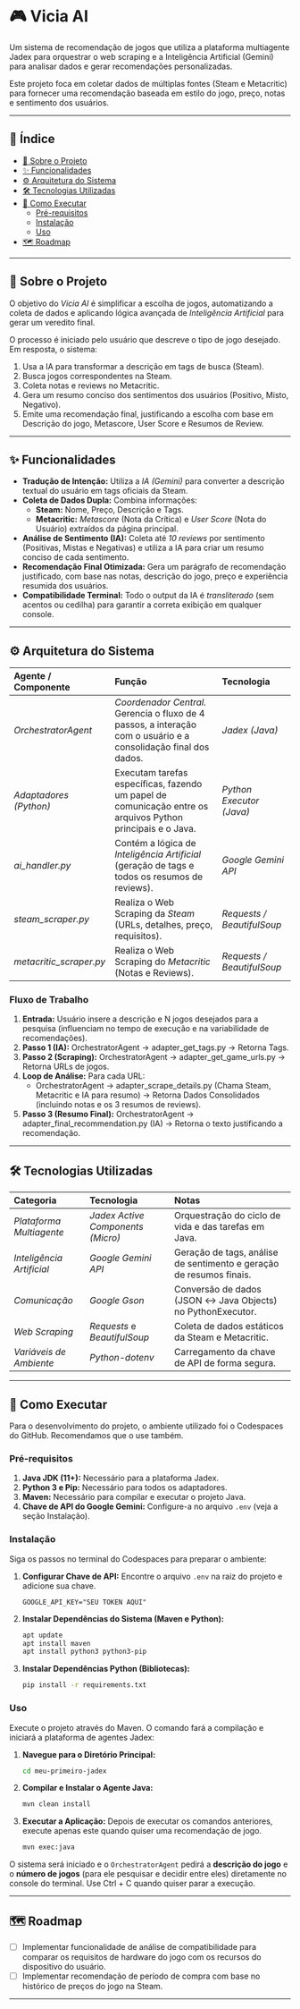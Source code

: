 # 🎮 Vicia AI

Um sistema de recomendação de jogos que utiliza a plataforma multiagente Jadex para orquestrar o web scraping e a Inteligência Artificial (Gemini) para analisar dados e gerar recomendações personalizadas.

Este projeto foca em coletar dados de múltiplas fontes (Steam e Metacritic) para fornecer uma recomendação baseada em estilo do jogo, preço, notas e sentimento dos usuários.

-----

## 📝 Índice

- [📖 Sobre o Projeto](#-sobre-o-projeto)
 - [✨ Funcionalidades](#-funcionalidades)
 - [⚙️ Arquitetura do Sistema](#%EF%B8%8F-arquitetura-do-sistema)
 - [🛠️ Tecnologias Utilizadas](#%EF%B8%8F-tecnologias-utilizadas)
 - [🚀 Como Executar](#-como-executar)
     - [Pré-requisitos](#pr-requisitos)
     - [Instalação](#instalao)
     - [Uso](#uso)
 - [🗺️ Roadmap](#-roadmap)

-----

## 📖 Sobre o Projeto

O objetivo do *Vicia AI* é simplificar a escolha de jogos, automatizando a coleta de dados e aplicando lógica avançada de *Inteligência Artificial* para gerar um veredito final.

O processo é iniciado pelo usuário que descreve o tipo de jogo desejado. Em resposta, o sistema:

1.  Usa a IA para transformar a descrição em tags de busca (Steam).
2.  Busca jogos correspondentes na Steam.
3.  Coleta notas e reviews no Metacritic.
4.  Gera um resumo conciso dos sentimentos dos usuários (Positivo, Misto, Negativo).
5.  Emite uma recomendação final, justificando a escolha com base em Descrição do jogo, Metascore, User Score e Resumos de Review.

-----

## ✨ Funcionalidades

  - **Tradução de Intenção:** Utiliza a *IA (Gemini)* para converter a descrição textual do usuário em tags oficiais da Steam.
  - **Coleta de Dados Dupla:** Combina informações:
      - **Steam:** Nome, Preço, Descrição e Tags.
      - **Metacritic:** *Metascore* (Nota da Crítica) e *User Score* (Nota do Usuário) extraídos da página principal.
  - **Análise de Sentimento (IA):** Coleta até *10 reviews* por sentimento (Positivas, Mistas e Negativas) e utiliza a IA para criar um resumo conciso de cada sentimento.
  - **Recomendação Final Otimizada:** Gera um parágrafo de recomendação justificado, com base nas notas, descrição do jogo, preço e experiência resumida dos usuários.
  - **Compatibilidade Terminal:** Todo o output da IA é *transliterado* (sem acentos ou cedilha) para garantir a correta exibição em qualquer console.

-----

## ⚙️ Arquitetura do Sistema

| Agente / Componente | Função | Tecnologia |
| :--- | :--- | :--- |
| *OrchestratorAgent* | *Coordenador Central.* Gerencia o fluxo de 4 passos, a interação com o usuário e a consolidação final dos dados. | *Jadex (Java)* |
| *Adaptadores (Python)* | Executam tarefas específicas, fazendo um papel de comunicação entre os arquivos Python principais e o Java. | *Python Executor (Java)* |
| *ai_handler.py* | Contém a lógica de *Inteligência Artificial* (geração de tags e todos os resumos de reviews). | *Google Gemini API* |
| *steam_scraper.py* | Realiza o Web Scraping da *Steam* (URLs, detalhes, preço, requisitos). | *Requests / BeautifulSoup* |
| *metacritic_scraper.py* | Realiza o Web Scraping do *Metacritic* (Notas e Reviews). | *Requests / BeautifulSoup* |

### Fluxo de Trabalho

1.  **Entrada:** Usuário insere a descrição e N jogos desejados para a pesquisa (influenciam no tempo de execução e na variabilidade de recomendações).
2.  **Passo 1 (IA):** OrchestratorAgent → adapter_get_tags.py → Retorna Tags.
3.  **Passo 2 (Scraping):** OrchestratorAgent → adapter_get_game_urls.py → Retorna URLs de jogos.
4.  **Loop de Análise:** Para cada URL:
      - OrchestratorAgent → adapter_scrape_details.py (Chama Steam, Metacritic e IA para resumo) → Retorna Dados Consolidados (incluindo notas e os 3 resumos de reviews).
5.  **Passo 3 (Resumo Final):** OrchestratorAgent → adapter_final_recommendation.py (IA) → Retorna o texto justificando a recomendação.

-----

## 🛠️ Tecnologias Utilizadas

| Categoria | Tecnologia | Notas |
| :--- | :--- | :--- |
| *Plataforma Multiagente* | *Jadex Active Components (Micro)* | Orquestração do ciclo de vida e das tarefas em Java. |
| *Inteligência Artificial* | *Google Gemini API* | Geração de tags, análise de sentimento e geração de resumos finais. |
| *Comunicação* | *Google Gson* | Conversão de dados (JSON ↔ Java Objects) no PythonExecutor. |
| *Web Scraping* | *Requests* e *BeautifulSoup* | Coleta de dados estáticos da Steam e Metacritic. |
| *Variáveis de Ambiente* | *Python-dotenv* | Carregamento da chave de API de forma segura. |

-----

## 🚀 Como Executar

Para o desenvolvimento do projeto, o ambiente utilizado foi o Codespaces do GitHub. Recomendamos que o use também.

### Pré-requisitos


1.  **Java JDK (11+):** Necessário para a plataforma Jadex.
2.  **Python 3 e Pip:** Necessário para todos os adaptadores.
3.  **Maven:** Necessário para compilar e executar o projeto Java.
4.  **Chave de API do Google Gemini:** Configure-a no arquivo `.env` (veja a seção Instalação).

### Instalação

Siga os passos no terminal do Codespaces para preparar o ambiente:

1.  **Configurar Chave de API:**
    Encontre o arquivo `.env` na raiz do projeto e adicione sua chave.

    ```
    GOOGLE_API_KEY="SEU TOKEN AQUI"
    ```

2.  **Instalar Dependências do Sistema (Maven e Python):**

    ```bash
    apt update
    apt install maven
    apt install python3 python3-pip
    ```

3.  **Instalar Dependências Python (Bibliotecas):**

    ```bash
    pip install -r requirements.txt
    ```

### Uso

Execute o projeto através do Maven. O comando fará a compilação e iniciará a plataforma de agentes Jadex:

1.  **Navegue para o Diretório Principal:**

    ```bash
    cd meu-primeiro-jadex
    ```

2.  **Compilar e Instalar o Agente Java:**

    ```bash
    mvn clean install
    ```

3.  **Executar a Aplicação:**
   Depois de executar os comandos anteriores, execute apenas este quando quiser uma recomendação de jogo.

    ```bash
    mvn exec:java
    ```

O sistema será iniciado e o `OrchestratorAgent` pedirá a **descrição do jogo** e o **número de jogos** (para ele pesquisar e decidir entre eles) diretamente no console do terminal.
Use Ctrl + C quando quiser parar a execução.

-----

## 🗺️ Roadmap

  - [ ] Implementar funcionalidade de análise de compatibilidade para comparar os requisitos de hardware do jogo com os recursos do dispositivo do usuário.
  - [ ] Implementar recomendação de período de compra com base no histórico de preços do jogo na Steam.

-----
